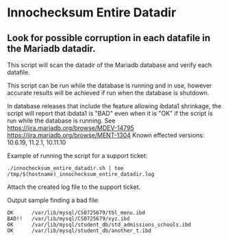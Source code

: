 # Innochecksum Entire Datadir

## Look for possible corruption in each datafile in the Mariadb datadir.

This script will scan the datadir of the Mariadb database and verify each datafile. 

This script can be run while the database is running and in use, however accurate results will be achieved if run when the database is shutdown.

In database releases that include the feature allowing ibdata1 shrinkage, the script will report that ibdata1 is "BAD" even when it is "OK" if the script is run while the database is running.
See 
https://jira.mariadb.org/browse/MDEV-14795
https://jira.mariadb.org/browse/MENT-1304
Known effected versions: 10.6.19, 11.2.1, 10.11.10 


Example of running the script for a support ticket:
```
./innochecksum_entire_datadir.sh | tee /tmp/$(hostname)_innochecksum_entire_datadir.log
```
Attach the created log file to the support ticket.

Output sample finding a bad file:
```
OK      /var/lib/mysql/CS0725679/tbl_menu.ibd
BAD!!   /var/lib/mysql/CS0725679/xyz.ibd
OK      /var/lib/mysql/student_db/std_admissions_schools.ibd
OK      /var/lib/mysql/student_db/another_t.ibd
```
